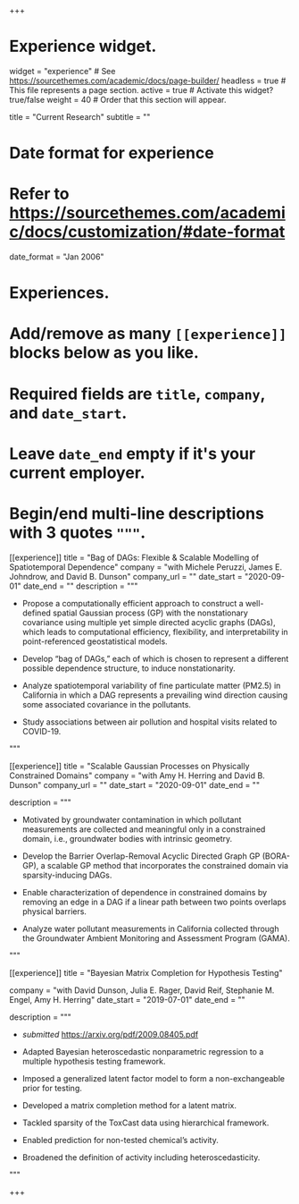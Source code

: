 +++
# Experience widget.
widget = "experience"  # See https://sourcethemes.com/academic/docs/page-builder/
headless = true  # This file represents a page section.
active = true  # Activate this widget? true/false
weight = 40  # Order that this section will appear.

title = "Current Research"
subtitle = ""

# Date format for experience
#   Refer to https://sourcethemes.com/academic/docs/customization/#date-format
date_format = "Jan 2006"

# Experiences.
#   Add/remove as many `[[experience]]` blocks below as you like.
#   Required fields are `title`, `company`, and `date_start`.
#   Leave `date_end` empty if it's your current employer.
#   Begin/end multi-line descriptions with 3 quotes `"""`.
[[experience]]
  title = "Bag of DAGs: Flexible & Scalable Modelling of Spatiotemporal Dependence"
  company = "with Michele Peruzzi, James E. Johndrow, and David B. Dunson"
  company_url = ""
  date_start = "2020-09-01"
  date_end = ""
  description = """

* Propose a computationally efficient approach to construct a well-defined spatial Gaussian process (GP) with the nonstationary covariance using multiple yet simple directed acyclic graphs (DAGs), which leads to computational efficiency, flexibility, and interpretability in point-referenced geostatistical models.

* Develop “bag of DAGs,” each of which is chosen to represent a different possible dependence structure, to induce nonstationarity.

* Analyze spatiotemporal variability of fine particulate matter (PM2.5) in California in which a DAG represents a prevailing wind direction causing some associated covariance in the pollutants.

* Study associations between air pollution and hospital visits related to COVID-19.


"""

[[experience]]
  title = "Scalable Gaussian Processes on Physically Constrained Domains"
  company = "with Amy H. Herring and David B. Dunson"
  company_url = ""
  date_start = "2020-09-01"
  date_end = ""

description = """

* Motivated by groundwater contamination in which pollutant measurements are collected and meaningful only in a constrained domain, i.e., groundwater bodies with intrinsic geometry.

* Develop the Barrier Overlap-Removal Acyclic Directed Graph GP (BORA-GP), a scalable GP method that incorporates the constrained domain via sparsity-inducing DAGs.  

* Enable characterization of dependence in constrained domains by removing an edge in a DAG if a linear path between two points overlaps physical barriers.

* Analyze water pollutant measurements in California collected through the Groundwater Ambient Monitoring and Assessment Program (GAMA).


"""

[[experience]]
  title = "Bayesian Matrix Completion for Hypothesis Testing"

company = "with David Dunson, Julia E. Rager, David Reif, Stephanie M. Engel, Amy H. Herring"
  date_start = "2019-07-01"
  date_end = ""

description = """

* *submitted*  https://arxiv.org/pdf/2009.08405.pdf

* Adapted Bayesian heteroscedastic nonparametric regression to a multiple hypothesis testing framework.  
* Imposed a generalized latent factor model to form a non-exchangeable prior for testing.
* Developed a matrix completion method for a latent matrix.
* Tackled sparsity of the ToxCast data using hierarchical framework.
* Enabled prediction for non-tested chemical’s activity.
* Broadened the definition of activity including heteroscedasticity.

"""

+++
